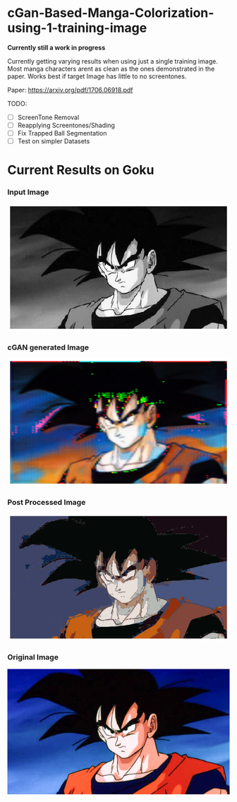 # cGan-Based-Manga-Colorization-using-1-training-image

**Currently still a work in progress**

Currently getting varying results when using just a single training image. Most manga characters arent as clean as the ones demonstrated in the paper. Works best if target Image has little to no screentones.

Paper: https://arxiv.org/pdf/1706.06918.pdf

TODO:

- [ ] ScreenTone Removal
- [ ] Reapplying Screentones/Shading
- [ ] Fix Trapped Ball Segmentation
- [ ] Test on simpler Datasets

# Current Results on Goku

### Input Image

![alt text](bw_image.png "Input Image")

### cGAN generated Image

![alt text](gen_image.png "Gan Image")

### Post Processed Image

![alt text](processed_image.png "Post Processed Image")

### Original Image

![alt text](test_images/2.jpg "Original Image")
